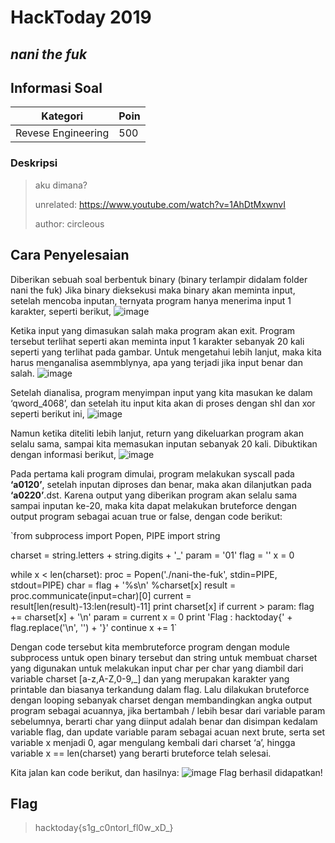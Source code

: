 # HackToday 2019
## _nani the fuk_

## Informasi Soal
| Kategori | Poin |
| -------- | ---- |
| Revese Engineering | 500 |
### Deskripsi
> aku dimana?
>
>unrelated: https://www.youtube.com/watch?v=1AhDtMxwnvI
>
>author: circleous

## Cara Penyelesaian
Diberikan sebuah soal berbentuk binary (binary terlampir didalam folder nani the fuk)
Jika binary dieksekusi maka binary akan meminta input, setelah mencoba inputan, ternyata program hanya menerima input 1 karakter, seperti berikut,
![image](https://raw.githubusercontent.com/redspiracy/write-ups/master/HackToday%202019/reverse-engineering/nani%20the%20fuk/screenshot/1.jpg)

Ketika input yang dimasukan salah maka program akan exit. Program tersebut terlihat seperti akan meminta input 1 karakter sebanyak 20 kali seperti yang terlihat pada gambar. Untuk mengetahui lebih lanjut, maka kita harus menganalisa asemmblynya, apa yang terjadi jika input benar dan salah.
![image](https://raw.githubusercontent.com/redspiracy/write-ups/master/HackToday%202019/reverse-engineering/nani%20the%20fuk/screenshot/4.jpg)

Setelah dianalisa, program menyimpan input yang kita masukan ke dalam ‘qword_4068’, dan setelah itu input kita akan di proses dengan shl dan xor seperti berikut ini,
![image](https://raw.githubusercontent.com/redspiracy/write-ups/master/HackToday%202019/reverse-engineering/nani%20the%20fuk/screenshot/3.jpg)
 
Namun ketika diteliti lebih lanjut, return yang dikeluarkan program akan selalu sama, sampai kita memasukan inputan sebanyak 20 kali. Dibuktikan dengan informasi berikut,
![image](https://raw.githubusercontent.com/redspiracy/write-ups/master/HackToday%202019/reverse-engineering/nani%20the%20fuk/screenshot/2.jpg)

Pada pertama kali program dimulai, program melakukan syscall pada **‘a0120’**, setelah inputan diproses dan benar, maka akan dilanjutkan pada **‘a0220’**.dst. Karena output yang diberikan program akan selalu sama sampai inputan ke-20, maka kita dapat melakukan bruteforce dengan output program sebagai acuan true or false, dengan code berikut:

`from subprocess import Popen, PIPE
import string

charset = string.letters + string.digits + '_'
param = '01'
flag = ''
x = 0

while x < len(charset):
    proc = Popen('./nani-the-fuk', stdin=PIPE, stdout=PIPE)
    char = flag + '%s\n' %charset[x]
    result = proc.communicate(input=char)[0]
    current = result[len(result)-13:len(result)-11]
    print charset[x]
    if current > param:
        flag += charset[x] + '\n'
        param = current
        x = 0
        print 'Flag : hacktoday{' + flag.replace('\n', '') + '}'
        continue
    x += 1`

Dengan code tersebut kita membruteforce program dengan module subprocess untuk open binary tersebut dan string untuk membuat charset yang digunakan untuk melakukan input char per char yang diambil dari variable charset \[a-z,A-Z,0-9,\_] dan yang merupakan karakter yang printable dan biasanya terkandung dalam flag. Lalu dilakukan bruteforce dengan looping sebanyak charset dengan membandingkan angka output program sebagai acuannya, jika bertambah / lebih besar dari variable param sebelumnya, berarti char yang diinput adalah benar dan disimpan kedalam variable flag, dan update variable param sebagai acuan next brute, serta set variable x menjadi 0, agar mengulang kembali dari charset ‘a’, hingga variable x == len(charset) yang berarti bruteforce telah selesai.

Kita jalan kan code berikut, dan hasilnya:
![image](https://raw.githubusercontent.com/redspiracy/write-ups/master/HackToday%202019/reverse-engineering/nani%20the%20fuk/screenshot/5.jpg)
Flag berhasil didapatkan!

## Flag
> hacktoday{s1g_c0ntorl_fl0w_xD_}
